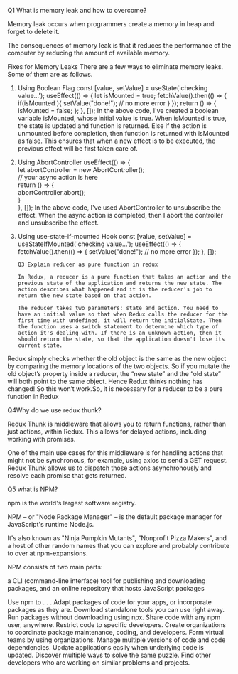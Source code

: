 Q1 What is memory leak and how to overcome?

Memory leak occurs when programmers create a memory in heap and forget to delete it.

The consequences of memory leak is that it reduces the performance of the computer by reducing the amount of available memory.

Fixes for Memory Leaks
There are a few ways to eliminate memory leaks. Some of them are as follows.

1.  Using Boolean Flag
    const [value, setValue] = useState('checking value...');
    useEffect(() => {
    let isMounted = true;
    fetchValue().then(() => {
    if(isMounted ){
    setValue("done!"); // no more error
    }
    });
    return () => {
    isMounted = false;
    };
    }, []);
    In the above code, I've created a boolean variable isMounted, whose initial value is true. When isMounted is true, the state is updated and function is returned. Else if the action is unmounted before completion, then function is returned with isMounted as false. This ensures that when a new effect is to be executed, the previous effect will be first taken care of.

2.  Using AbortController
    useEffect(() => {  
     let abortController = new AbortController();  
     // your async action is here  
     return () => {  
     abortController.abort();  
     }  
     }, []);
    In the above code, I've used AbortController to unsubscribe the effect. When the async action is completed, then I abort the controller and unsubscribe the effect.

3.  Using use-state-if-mounted Hook
    const [value, setValue] = useStateIfMounted('checking value...');
    useEffect(() => {
    fetchValue().then(() => {
    setValue("done!"); // no more error
    });
    }, []);

        Q3 Explain reducer as pure function in redux

        In Redux, a reducer is a pure function that takes an action and the previous state of the application and returns the new state. The action describes what happened and it is the reducer's job to return the new state based on that action.

        The reducer takes two parameters: state and action. You need to have an initial value so that when Redux calls the reducer for the first time with undefined, it will return the initialState. Then the function uses a switch statement to determine which type of action it's dealing with. If there is an unknown action, then it should return the state, so that the application doesn't lose its current state.

Redux simply checks whether the old object is the same as the new object by comparing the memory locations of the two objects. So if you mutate the old object’s property inside a reducer, the “new state” and the “old state” will both point to the same object. Hence Redux thinks nothing has changed! So this won’t work.So, it is necessary for a reducer to be a pure function in Redux

Q4Why do we use redux thunk?

Redux Thunk is middleware that allows you to return functions, rather than just actions, within Redux. This allows for delayed actions, including working with promises.

One of the main use cases for this middleware is for handling actions that might not be synchronous, for example, using axios to send a GET request. Redux Thunk allows us to dispatch those actions asynchronously and resolve each promise that gets returned.

Q5 what is NPM?

npm is the world's largest software registry.

NPM – or "Node Package Manager" – is the default package manager for JavaScript's runtime Node.js.

It's also known as "Ninja Pumpkin Mutants", "Nonprofit Pizza Makers", and a host of other random names that you can explore and probably contribute to over at npm-expansions.

NPM consists of two main parts:

a CLI (command-line interface) tool for publishing and downloading packages, and
an online repository that hosts JavaScript packages

Use npm to . . .
Adapt packages of code for your apps, or incorporate packages as they are.
Download standalone tools you can use right away.
Run packages without downloading using npx.
Share code with any npm user, anywhere.
Restrict code to specific developers.
Create organizations to coordinate package maintenance, coding, and developers.
Form virtual teams by using organizations.
Manage multiple versions of code and code dependencies.
Update applications easily when underlying code is updated.
Discover multiple ways to solve the same puzzle.
Find other developers who are working on similar problems and projects.
